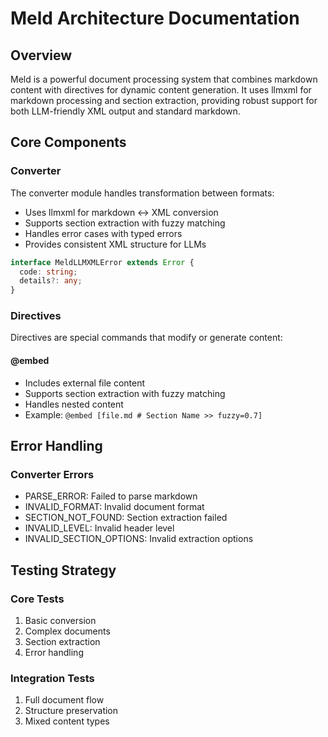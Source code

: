 # Meld Architecture Documentation

## Overview

Meld is a powerful document processing system that combines markdown content with directives for dynamic content generation. It uses llmxml for markdown processing and section extraction, providing robust support for both LLM-friendly XML output and standard markdown.

## Core Components

### Converter
The converter module handles transformation between formats:
- Uses llmxml for markdown ↔ XML conversion
- Supports section extraction with fuzzy matching
- Handles error cases with typed errors
- Provides consistent XML structure for LLMs

```typescript
interface MeldLLMXMLError extends Error {
  code: string;
  details?: any;
}
```

### Directives
Directives are special commands that modify or generate content:

#### @embed
- Includes external file content
- Supports section extraction with fuzzy matching
- Handles nested content
- Example: `@embed [file.md # Section Name >> fuzzy=0.7]`

## Error Handling

### Converter Errors
- PARSE_ERROR: Failed to parse markdown
- INVALID_FORMAT: Invalid document format
- SECTION_NOT_FOUND: Section extraction failed
- INVALID_LEVEL: Invalid header level
- INVALID_SECTION_OPTIONS: Invalid extraction options

## Testing Strategy

### Core Tests
1. Basic conversion
2. Complex documents
3. Section extraction
4. Error handling

### Integration Tests
1. Full document flow
2. Structure preservation
3. Mixed content types 